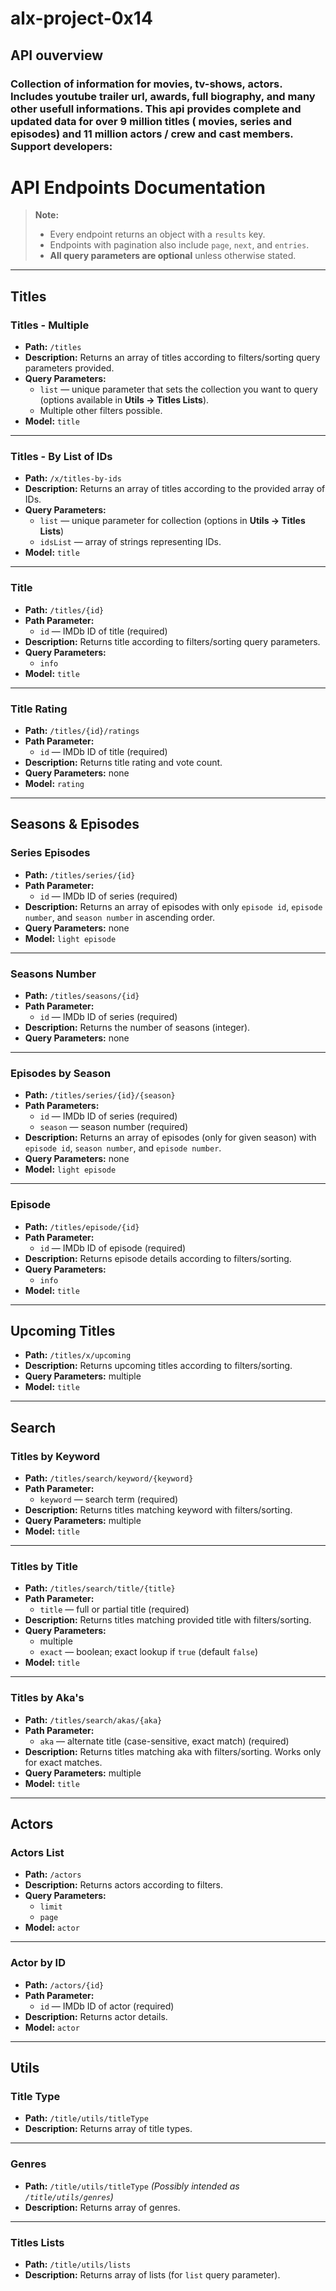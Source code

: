 # alx-project-0x14
## API ouverview
### Collection of information for movies, tv-shows, actors. Includes youtube trailer url, awards, full biography, and many other usefull informations. This api provides complete and updated data for over 9 million titles ( movies, series and episodes) and 11 million actors / crew and cast members. Support developers:
# API Endpoints Documentation

> **Note:**  
> - Every endpoint returns an object with a `results` key.  
> - Endpoints with pagination also include `page`, `next`, and `entries`.  
> - **All query parameters are optional** unless otherwise stated.

---

## **Titles**

### **Titles - Multiple**
- **Path:** `/titles`  
- **Description:** Returns an array of titles according to filters/sorting query parameters provided.  
- **Query Parameters:**  
  - `list` — unique parameter that sets the collection you want to query (options available in **Utils → Titles Lists**).  
  - Multiple other filters possible.  
- **Model:** `title`

---

### **Titles - By List of IDs**
- **Path:** `/x/titles-by-ids`  
- **Description:** Returns an array of titles according to the provided array of IDs.  
- **Query Parameters:**  
  - `list` — unique parameter for collection (options in **Utils → Titles Lists**)  
  - `idsList` — array of strings representing IDs.  
- **Model:** `title`

---

### **Title**
- **Path:** `/titles/{id}`  
- **Path Parameter:**  
  - `id` — IMDb ID of title (required)  
- **Description:** Returns title according to filters/sorting query parameters.  
- **Query Parameters:**  
  - `info`  
- **Model:** `title`

---

### **Title Rating**
- **Path:** `/titles/{id}/ratings`  
- **Path Parameter:**  
  - `id` — IMDb ID of title (required)  
- **Description:** Returns title rating and vote count.  
- **Query Parameters:** none  
- **Model:** `rating`

---

## **Seasons & Episodes**

### **Series Episodes**
- **Path:** `/titles/series/{id}`  
- **Path Parameter:**  
  - `id` — IMDb ID of series (required)  
- **Description:** Returns an array of episodes with only `episode id`, `episode number`, and `season number` in ascending order.  
- **Query Parameters:** none  
- **Model:** `light episode`

---

### **Seasons Number**
- **Path:** `/titles/seasons/{id}`  
- **Path Parameter:**  
  - `id` — IMDb ID of series (required)  
- **Description:** Returns the number of seasons (integer).  
- **Query Parameters:** none  

---

### **Episodes by Season**
- **Path:** `/titles/series/{id}/{season}`  
- **Path Parameters:**  
  - `id` — IMDb ID of series (required)  
  - `season` — season number (required)  
- **Description:** Returns an array of episodes (only for given season) with `episode id`, `season number`, and `episode number`.  
- **Query Parameters:** none  
- **Model:** `light episode`

---

### **Episode**
- **Path:** `/titles/episode/{id}`  
- **Path Parameter:**  
  - `id` — IMDb ID of episode (required)  
- **Description:** Returns episode details according to filters/sorting.  
- **Query Parameters:**  
  - `info`  
- **Model:** `title`

---

## **Upcoming Titles**
- **Path:** `/titles/x/upcoming`  
- **Description:** Returns upcoming titles according to filters/sorting.  
- **Query Parameters:** multiple  
- **Model:** `title`

---

## **Search**

### **Titles by Keyword**
- **Path:** `/titles/search/keyword/{keyword}`  
- **Path Parameter:**  
  - `keyword` — search term (required)  
- **Description:** Returns titles matching keyword with filters/sorting.  
- **Query Parameters:** multiple  
- **Model:** `title`

---

### **Titles by Title**
- **Path:** `/titles/search/title/{title}`  
- **Path Parameter:**  
  - `title` — full or partial title (required)  
- **Description:** Returns titles matching provided title with filters/sorting.  
- **Query Parameters:**  
  - multiple  
  - `exact` — boolean; exact lookup if `true` (default `false`)  
- **Model:** `title`

---

### **Titles by Aka's**
- **Path:** `/titles/search/akas/{aka}`  
- **Path Parameter:**  
  - `aka` — alternate title (case-sensitive, exact match) (required)  
- **Description:** Returns titles matching aka with filters/sorting. Works only for exact matches.  
- **Query Parameters:** multiple  
- **Model:** `title`

---

## **Actors**

### **Actors List**
- **Path:** `/actors`  
- **Description:** Returns actors according to filters.  
- **Query Parameters:**  
  - `limit`  
  - `page`  
- **Model:** `actor`

---

### **Actor by ID**
- **Path:** `/actors/{id}`  
- **Path Parameter:**  
  - `id` — IMDb ID of actor (required)  
- **Description:** Returns actor details.  
- **Model:** `actor`

---

## **Utils**

### **Title Type**
- **Path:** `/title/utils/titleType`  
- **Description:** Returns array of title types.

---

### **Genres**
- **Path:** `/title/utils/titleType` *(Possibly intended as `/title/utils/genres`)*  
- **Description:** Returns array of genres.

---

### **Titles Lists**
- **Path:** `/title/utils/lists`  
- **Description:** Returns array of lists (for `list` query parameter).
